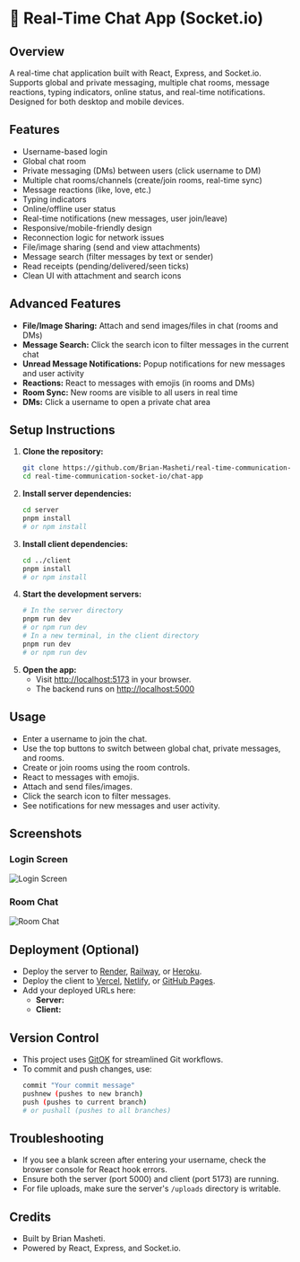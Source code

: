 # 💬 Real-Time Chat App (Socket.io)

## Overview
A real-time chat application built with React, Express, and Socket.io. Supports global and private messaging, multiple chat rooms, message reactions, typing indicators, online status, and real-time notifications. Designed for both desktop and mobile devices.

## Features
- Username-based login
- Global chat room
- Private messaging (DMs) between users (click username to DM)
- Multiple chat rooms/channels (create/join rooms, real-time sync)
- Message reactions (like, love, etc.)
- Typing indicators
- Online/offline user status
- Real-time notifications (new messages, user join/leave)
- Responsive/mobile-friendly design
- Reconnection logic for network issues
- File/image sharing (send and view attachments)
- Message search (filter messages by text or sender)
- Read receipts (pending/delivered/seen ticks)
- Clean UI with attachment and search icons

## Advanced Features
- **File/Image Sharing:** Attach and send images/files in chat (rooms and DMs)
- **Message Search:** Click the search icon to filter messages in the current chat
- **Unread Message Notifications:** Popup notifications for new messages and user activity
- **Reactions:** React to messages with emojis (in rooms and DMs)
- **Room Sync:** New rooms are visible to all users in real time
- **DMs:** Click a username to open a private chat area

## Setup Instructions
1. **Clone the repository:**
   ```bash
   git clone https://github.com/Brian-Masheti/real-time-communication-socket-io.git
   cd real-time-communication-socket-io/chat-app
   ```
2. **Install server dependencies:**
   ```bash
   cd server
   pnpm install
   # or npm install
   ```
3. **Install client dependencies:**
   ```bash
   cd ../client
   pnpm install
   # or npm install
   ```
4. **Start the development servers:**
   ```bash
   # In the server directory
   pnpm run dev
   # or npm run dev
   # In a new terminal, in the client directory
   pnpm run dev
   # or npm run dev
   ```
5. **Open the app:**
   - Visit [http://localhost:5173](http://localhost:5173) in your browser.
   - The backend runs on [http://localhost:5000](http://localhost:5000)

## Usage
- Enter a username to join the chat.
- Use the top buttons to switch between global chat, private messages, and rooms.
- Create or join rooms using the room controls.
- React to messages with emojis.
- Attach and send files/images.
- Click the search icon to filter messages.
- See notifications for new messages and user activity.

## Screenshots

### Login Screen
![Login Screen](public/images/login.png)

### Room Chat
![Room Chat](public/images/room.png)

## Deployment (Optional)
- Deploy the server to [Render](https://render.com/), [Railway](https://railway.app/), or [Heroku](https://heroku.com/).
- Deploy the client to [Vercel](https://vercel.com/), [Netlify](https://netlify.com/), or [GitHub Pages](https://pages.github.com/).
- Add your deployed URLs here:
  - **Server:** <server-url>
  - **Client:** <client-url>

## Version Control
- This project uses [GitOK](https://github.com/okwareddevnest/gitok) for streamlined Git workflows.
- To commit and push changes, use:
  ```bash
  commit "Your commit message"
  pushnew (pushes to new branch)
  push (pushes to current branch)
  # or pushall (pushes to all branches)
  ```

## Troubleshooting
- If you see a blank screen after entering your username, check the browser console for React hook errors.
- Ensure both the server (port 5000) and client (port 5173) are running.
- For file uploads, make sure the server's `/uploads` directory is writable.

## Credits
- Built by Brian Masheti.
- Powered by React, Express, and Socket.io.
